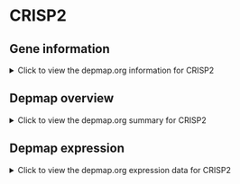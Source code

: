 <h1>CRISP2</h1>

<h2>Gene information</h2>
<details>
  <summary>Click to view the depmap.org information for CRISP2</summary>
  <iframe src="https://depmap.org/portal/gene/CRISP2?tab=about" style="border:none;width:100%;height:800px"></iframe>
</details>

<h2>Depmap overview</h2>
<details>
  <summary>Click to view the depmap.org summary for CRISP2</summary>
  <iframe src="https://depmap.org/portal/gene/CRISP2?tab=overview" style="border:none;width:100%;height:800px"></iframe>
</details>

<h2>Depmap expression</h2>
<details>
  <summary>Click to view the depmap.org expression data for CRISP2</summary>
  <iframe src="https://depmap.org/portal/gene/CRISP2?tab=characterization" style="border:none;width:100%;height:800px"></iframe>
</details>


<!--
<h2>Reactome Pathway diagram</h2>
<details>
  <summary>Click to view Reactome pathway for CRISP2</summary>
  PNAME
</details>
-->


